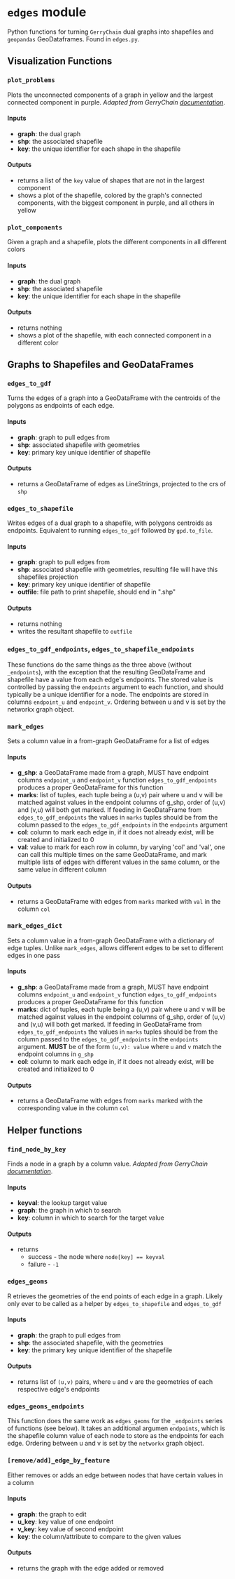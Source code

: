 # `edges` module
Python functions for turning `GerryChain` dual graphs into shapefiles and `geopandas` GeoDataframes. Found in `edges.py`.

## **Visualization Functions**
### `plot_problems`
Plots the unconnected components of a graph in yellow and the largest connected component in purple. _Adapted from GerryChain [documentation](https://gerrychain.readthedocs.io/en/latest/)_.

#### Inputs
* **graph**: the dual graph
* **shp**:   the associated shapefile
* **key**:   the unique identifier for each shape in the shapefile

#### Outputs
* returns a list of the `key` value of shapes that are not in the largest component
* shows a plot of the shapefile, colored by the graph's connected components, with the biggest component in purple, and all others in yellow


### `plot_components`
Given a graph and a shapefile, plots the different components in all different colors
#### Inputs
* **graph**: the dual graph
* **shp**:   the associated shapefile
* **key**:   the unique identifier for each shape in the shapefile

#### Outputs
* returns nothing
* shows a plot of the shapefile, with each connected component in a different color

## **Graphs to Shapefiles and GeoDataFrames**

### `edges_to_gdf`
Turns the edges of a graph into a GeoDataFrame with the centroids of the polygons as endpoints of each edge.

#### Inputs
* **graph**: graph to pull edges from
* **shp**: associated shapefile with geometries
* **key**: primary key unique identifier of shapefile

#### Outputs
* returns a GeoDataFrame of edges as LineStrings, projected to the crs of `shp`
    

### `edges_to_shapefile`
Writes edges of a dual graph to a shapefile, with polygons centroids as endpoints. Equivalent to running `edges_to_gdf` followed by `gpd.to_file`.

#### Inputs
* **graph**:   graph to pull edges from
* **shp**:     associated shapefile with geometries, resulting file will have this shapefiles projection
* **key**:     primary key unique identifier of shapefile
* **outfile**: file path to print shapefile, should end in ".shp"

#### Outputs
* returns nothing
* writes the resultant shapefile to `outfile`

### `edges_to_gdf_endpoints`, `edges_to_shapefile_endpoints`
These functions do the same things as the three above (without `_endpoints`), with the exception that the resulting GeoDataFrame and shapefile have a value from each edge's endpoints. The stored value is controlled by passing the `endpoints` argument to each function, and should typically be a unique identifier for a node. The endpoints are stored in columns `endpoint_u` and `endpoint_v`. Ordering between u and v is set by the networkx graph object.

### `mark_edges`
Sets a column value in a from-graph GeoDataFrame for a list of edges

#### Inputs
* **g_shp**: a GeoDataFrame made from a graph, MUST have endpoint columns `endpoint_u` and `endpoint_v` function `edges_to_gdf_endpoints` produces a proper GeoDataFrame for this function
* **marks**: list of tuples, each tuple being a (u,v) pair where u and v will be matched against values in the endpoint columns of g_shp, order of (u,v) and (v,u) will both get marked. If feeding in GeoDataFrame from `edges_to_gdf_endpoints` the values in `marks` tuples should be from the column passed to the `edges_to_gdf_endpoints` in the `endpoints` argument
* **col**: column to mark each edge in, if it does not already exist, will be created and initialized to 0
* **val**: value to mark for each row in column, by varying 'col' and 'val', one can call this multiple times on the same GeoDataFrame, and mark multiple lists of edges with different values in the same column, or the same value in different column

#### Outputs
* returns a GeoDataFrame with edges from `marks` marked with `val` in the column `col`


### `mark_edges_dict`
Sets a column value in a from-graph GeoDataFrame with a dictionary of edge tuples. Unlike `mark_edges`, allows different edges to be set to different edges in one pass

#### Inputs
* **g_shp**: a GeoDataFrame made from a graph, MUST have endpoint columns `endpoint_u` and `endpoint_v` function `edges_to_gdf_endpoints` produces a proper GeoDataFrame for this function
* **marks**: dict of tuples, each tuple being a (u,v) pair where u and v will be matched against values in the endpoint columns of g_shp, order of (u,v) and (v,u) will both get marked. If feeding in GeoDataFrame from `edges_to_gdf_endpoints` the values in `marks` tuples should be from the column passed to the `edges_to_gdf_endpoints` in the `endpoints` argument. **MUST** be of the form `(u,v): value` where `u` and `v` match the endpoint columns in `g_shp`
* **col**: column to mark each edge in, if it does not already exist, will be created and initialized to 0

#### Outputs
* returns a GeoDataFrame with edges from `marks` marked with the corresponding value in the column `col`

## **Helper functions**
### `find_node_by_key`
Finds a node in a graph by a column value. _Adapted from GerryChain [documentation](https://gerrychain.readthedocs.io/en/latest/)_.

#### Inputs
* **keyval**: the lookup target value
* **graph**:  the graph in which to search
* **key**:    column in which to search for the target value

#### Outputs
* returns
    * success - the node where `node[key] == keyval`
    * failure - `-1`


### `edges_geoms`
R etrieves the geometries of the end points of each edge in a graph. Likely only ever to be called as a helper by `edges_to_shapefile` and `edges_to_gdf`

#### Inputs
* **graph**: the graph to pull edges from
* **shp**: the associated shapefile, with the geometries
* **key**: the primary key unique identifier of the shapefile

#### Outputs
* returns list of `(u,v)` pairs, where `u` and `v` are the geometries of each respective edge's endpoints

### `edges_geoms_endpoints`
This function does the same work as `edges_geoms` for the `_endpoints` series of functions (see below). It takes an additional argumen `endpoints`, which is the shapefile column value of each node to store as the endpoints for each edge. Ordering between u and v is set by the `networkx` graph object.


### `[remove/add]_edge_by_feature`
Either removes or adds an edge between nodes that have certain values in a column

#### Inputs
* **graph**: the graph to edit
* **u_key**: key value of one endpoint
* **v_key**: key value of second endpoint
* **key**: the column/attribute to compare to the given values

#### Outputs
* returns the graph with the edge added or removed
